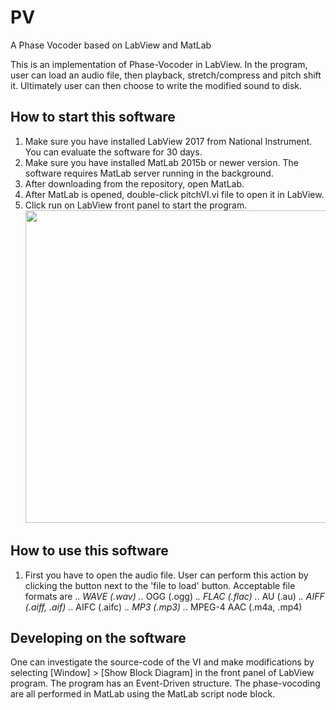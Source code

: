 # PV
A Phase Vocoder based on LabView and MatLab

This is an implementation of Phase-Vocoder in LabView. In the program, user can load an audio file, then playback, stretch/compress and pitch shift it. Ultimately user can then choose to write the modified sound to disk.


## How to start this software
1. Make sure you have installed LabView 2017 from National Instrument. You can evaluate the software for 30 days.
2. Make sure you have installed MatLab 2015b or newer version. The software requires MatLab server running in the background.
3. After downloading from the repository, open MatLab.
4. After MatLab is opened, double-click pitchVI.vi file to open it in LabView.
5. Click run on LabView front panel to start the program.
<br/><img src="https://github.com/ucdart/dart-scpi/blob/master/images/RunLabView.png" width="500">

## How to use this software
1. First you have to open the audio file. User can perform this action by clicking the button next to the 'file to load' button. Acceptable file formats are 
.*. WAVE (.wav)
.*. OGG (.ogg)
.*. FLAC (.flac)
.*. AU (.au)
.*. AIFF (.aiff, .aif)
.*. AIFC (.aifc)
.*. MP3 (.mp3)
.*. MPEG-4 AAC (.m4a, .mp4)


## Developing on the software
One can investigate the source-code of the VI and make modifications by selecting [Window] > [Show Block Diagram] in the front panel of LabView program. The program has an Event-Driven structure. The phase-vocoding are all performed in MatLab using the MatLab script node block.

